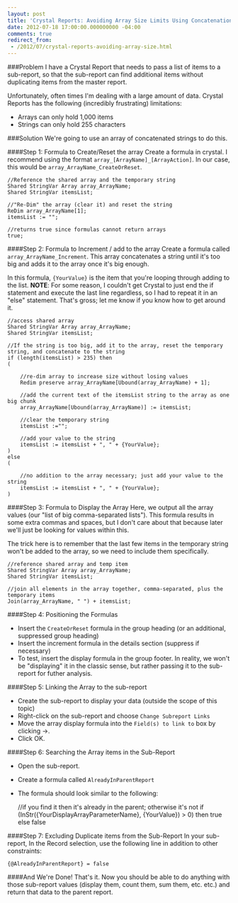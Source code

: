 ```yaml
---
layout: post
title: 'Crystal Reports: Avoiding Array Size Limits Using Concatenation [Field Notes]'
date: 2012-07-18 17:00:00.000000000 -04:00
comments: true
redirect_from:
 - /2012/07/crystal-reports-avoiding-array-size.html
---
```

###Problem
I have a Crystal Report that needs to pass a list of items to a sub-report, so that the sub-report can find additional items without duplicating items from the master report.

Unfortunately, often times I'm dealing with a large amount of data. Crystal Reports has the following (incredibly frustrating) limitations:

* Arrays can only hold 1,000 items
* Strings can only hold 255 characters

###Solution
We're going to use an array of concatenated strings to do this.

####Step 1: Formula to Create/Reset the array
Create a formula in crystal. I recommend using the format `array_[ArrayName]_[ArrayAction]`. In our case, this would be `array_ArrayName_CreateOrReset`.

	//Reference the shared array and the temporary string
	Shared StringVar Array array_ArrayName;
	Shared StringVar itemsList;

	//"Re-Dim" the array (clear it) and reset the string
	ReDim array_ArrayName[1];
	itemsList := "";

	//returns true since formulas cannot return arrays
	true;

####Step 2: Formula to Increment / add to the array
Create a formula called `array_ArrayName_Increment`. This array concatenates a string until it's too big and adds it to the array once it's big enough.

In this formula, `{YourValue}` is the item that you're looping through adding to the list. **NOTE**: For some reason, I couldn't get Crystal to just end the if statement and execute the last line regardless, so I had to repeat it in an "else" statement. That's gross; let me know if you know how to get around it.

	//access shared array
	Shared StringVar Array array_ArrayName;
	Shared StringVar itemsList;

	//If the string is too big, add it to the array, reset the temporary string, and concatenate to the string
	if (length(itemsList) > 235) then
	(

		//re-dim array to increase size without losing values
		Redim preserve array_ArrayName[Ubound(array_ArrayName) + 1];

		//add the current text of the itemsList string to the array as one big chunk
		array_ArrayName[Ubound(array_ArrayName)] := itemsList;

		//clear the temporary string
		itemsList :="";

		//add your value to the string
		itemsList := itemsList + ", " + {YourValue};
	)
	else
	(

		//no addition to the array necessary; just add your value to the string
		itemsList := itemsList + ", " + {YourValue};
	)

####Step 3: Formula to Display the Array
Here, we output all the array values (our "list of big comma-separated lists"). This formula results in some extra commas and spaces, but I don't care about that because later we'll just be looking for values within this.

The trick here is to remember that the last few items in the temporary string won't be added to the array, so we need to include them specifically.

	//reference shared array and temp item
	Shared StringVar Array array_ArrayName;
	Shared StringVar itemsList;

	//join all elements in the array together, comma-separated, plus the temporary items
	Join(array_ArrayName, " ") + itemsList;

####Step 4: Positioning the Formulas
* Insert the `CreateOrReset` formula in the group heading (or an additional, suppressed group heading)
* Insert the increment formula in the details section (suppress if necessary)
* To test, insert the display formula in the group footer. In reality, we won't be "displaying" it in the classic sense, but rather passing it to the sub-report for futher analysis.

####Step 5: Linking the Array to the sub-report
* Create the sub-report to display your data (outside the scope of this topic)
* Right-click on the sub-report and choose `Change Subreport Links`
* Move the array display formula into the `Field(s) to link to` box by clicking &rarr;.
* Click OK.

####Step 6: Searching the Array items in the Sub-Report
* Open the sub-report.
* Create a formula called `AlreadyInParentReport`
* The formula should look similar to the following:

	//if you find it then it's already in the parent; otherwise it's not
	if (InStr({YourDisplayArrayParameterName}, {YourValue}) > 0) 
	then true
	else false

####Step 7: Excluding Duplicate items from the Sub-Report
In your sub-report, In the Record selection, use the following line in addition to other constraints:

    {@AlreadyInParentReport} = false
    
####And We're Done!
That's it. Now you should be able to do anything with those sub-report values (display them, count them, sum them, etc. etc.) and return that data to the parent report.
